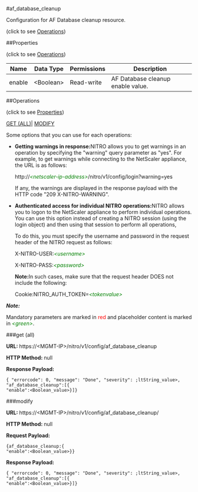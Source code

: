#af_database_cleanup



Configuration for AF Database cleanup resource.

<span>(click to see [Operations](#operations))</span>



##Properties 

<span>(click to see [Operations](#operations))</span>





<table><thead><tr><th>Name</th><th>Data Type</th><th>Permissions</th><th>Description</th></tr></thead><tbody><tr><td>enable</td><td>&lt;Boolean></td><td>Read-write</td><td>AF Database cleanup enable value.</td></tr></tbody></table>

##Operations 

<span>(click to see [Properties](#properties))</span>





[GET (ALL)](#get-all)| [MODIFY](#m)





Some options that you can use for each operations:

<ul><li><p><b>Getting warnings in response:</b>NITRO allows you to get warnings in an operation by specifying the "warning" query parameter as "yes". For example, to get warnings while connecting to the NetScaler appliance, the URL is as follows:</p><p>http://<span style="color:green;font-style:italic;">&lt;netscaler-ip-address&gt;</span>/nitro/v1/config/login?warning=yes</p><p>If any, the warnings are displayed in the response payload with the HTTP code "209 X-NITRO-WARNING".</p></li><li><p><b>Authenticated access for individual NITRO operations:</b>NITRO allows you to logon to the NetScaler appliance to perform individual operations. You can use this option instead of creating a NITRO session (using the login object) and then using that session to perform all operations,</p><p>To do this, you must specify the username and password in the request header of the NITRO request as follows:</p><p>X-NITRO-USER:<span style="color:green;font-style:italic;">&lt;username&gt;</span></p><p>X-NITRO-PASS:<span style="color:green;font-style:italic;">&lt;password&gt;</span></p><p><b>Note:</b>In such cases, make sure that the request header DOES not include the following:</p><p>Cookie:NITRO_AUTH_TOKEN=<span style="color:green;font-style:italic;">&lt;tokenvalue&gt;</span></p></li></ul>







***Note:*** 

Mandatory parameters are marked in <span style="color:#FF0000;">red</span> and placeholder content is marked in <span style="color:green;font-style:italic">&lt;green&gt;</span>.



###get (all)







<b>URL: </b>https://&lt;MGMT-IP&gt;/nitro/v1/config/af_database_cleanup

<b>HTTP Method: </b>null

<b>Response Payload: </b>
```
{ "errorcode": 0, "message": "Done", "severity": ;ltString_value>, "af_database_cleanup":[{
"enable":<Boolean_value>}]}
```







###modify







<b>URL: </b>https://&lt;MGMT-IP&gt;/nitro/v1/config/af_database_cleanup/

<b>HTTP Method: </b>null

<b>Request Payload: </b>
```
{af_database_cleanup:{
"enable":<Boolean_value>}}
```

<b>Response Payload: </b>
```
{ "errorcode": 0, "message": "Done", "severity": ;ltString_value>, "af_database_cleanup":[{
"enable":<Boolean_value>}]}
```







